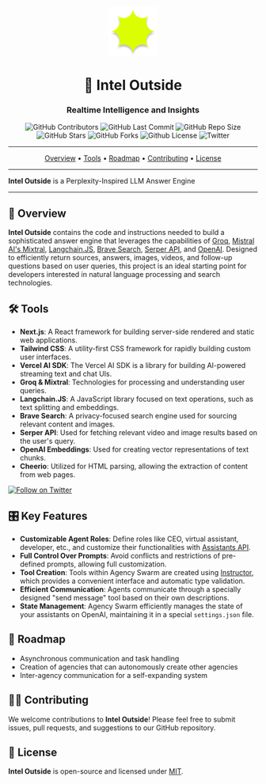 <div align="center">

<img width="100px" src="./public/logo.png" />

# 🔦 Intel Outside 

### Realtime Intelligence and Insights

<p>
<img alt="GitHub Contributors" src="https://img.shields.io/github/contributors/amadad/intel-outside" />
<img alt="GitHub Last Commit" src="https://img.shields.io/github/last-commit/amadad/intel-outside" />
<img alt="GitHub Repo Size" src="https://img.shields.io/github/repo-size/amadad/intel-outside" />
<img alt="GitHub Stars" src="https://img.shields.io/github/stars/amadad/intel-outside" />
<img alt="GitHub Forks" src="https://img.shields.io/github/forks/amadad/intel-outside" />
<img alt="Github License" src="https://img.shields.io/badge/License-MIT-yellow.svg" />
<img alt="Twitter" src="https://img.shields.io/twitter/follow/amadad?style=social" />
</p>

</div>

-----

<p align="center">
  <a href="#-overview">Overview</a> •
  <a href="#-tools">Tools</a> •
  <a href="#-roadmap">Roadmap</a> •
  <a href="#-contributing">Contributing</a> •
  <a href="#-license">License</a>
</p>

-----

**Intel Outside** is a Perplexity-Inspired LLM Answer Engine

-----

## 📖 Overview

**Intel Outside** contains the code and instructions needed to build a sophisticated answer engine that leverages the capabilities of [Groq](https://www.groq.com/), [Mistral AI's Mixtral](https://mistral.ai/news/mixtral-of-experts/), [Langchain.JS](https://js.langchain.com/docs/), [Brave Search](https://search.brave.com/), [Serper API](https://serper.dev/), and [OpenAI](https://openai.com/). Designed to efficiently return sources, answers, images, videos, and follow-up questions based on user queries, this project is an ideal starting point for developers interested in natural language processing and search technologies.

## 🛠️ Tools 

- **Next.js**: A React framework for building server-side rendered and static web applications.
- **Tailwind CSS**: A utility-first CSS framework for rapidly building custom user interfaces.
- **Vercel AI SDK**: The Vercel AI SDK is a library for building AI-powered streaming text and chat UIs.
- **Groq & Mixtral**: Technologies for processing and understanding user queries.
- **Langchain.JS**: A JavaScript library focused on text operations, such as text splitting and embeddings.
- **Brave Search**: A privacy-focused search engine used for sourcing relevant content and images.
- **Serper API**: Used for fetching relevant video and image results based on the user's query.
- **OpenAI Embeddings**: Used for creating vector representations of text chunks.
- **Cheerio**: Utilized for HTML parsing, allowing the extraction of content from web pages.

[![Follow on Twitter](https://img.shields.io/twitter/follow/amadad.svg?style=social&label=Follow%20%40amadad)](https://twitter.com/amadad)

## 🎛️ Key Features

- **Customizable Agent Roles**: Define roles like CEO, virtual assistant, developer, etc., and customize their functionalities with [Assistants API](https://platform.openai.com/docs/assistants/overview).
- **Full Control Over Prompts**: Avoid conflicts and restrictions of pre-defined prompts, allowing full customization.
- **Tool Creation**: Tools within Agency Swarm are created using [Instructor](https://github.com/jxnl/instructor), which provides a convenient interface and automatic type validation. 
- **Efficient Communication**: Agents communicate through a specially designed "send message" tool based on their own descriptions.
- **State Management**: Agency Swarm efficiently manages the state of your assistants on OpenAI, maintaining it in a special `settings.json` file.

## 📍 Roadmap

- Asynchronous communication and task handling
- Creation of agencies that can autonomously create other agencies
- Inter-agency communication for a self-expanding system

## 💪🏽 Contributing

We welcome contributions to **Intel Outside**! Please feel free to submit issues, pull requests, and suggestions to our GitHub repository.

## 📄 License

**Intel Outside** is open-source and licensed under [MIT](https://opensource.org/licenses/MIT).
